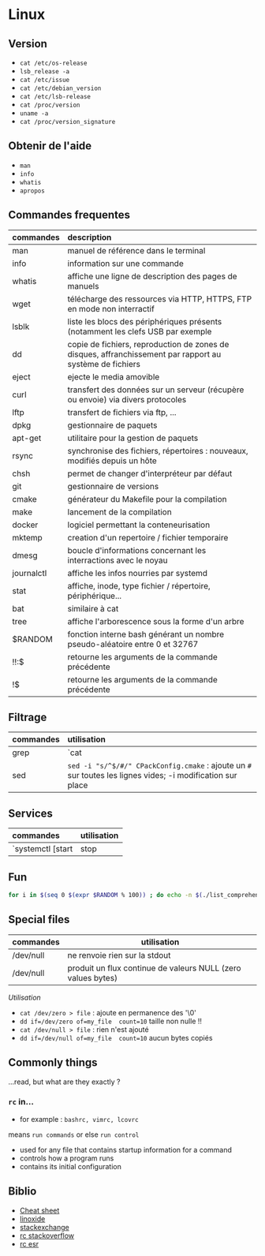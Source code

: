 # Linux

## Version

- ```cat /etc/os-release```
- ```lsb_release -a```
- ```cat /etc/issue```
- ```cat /etc/debian_version```
- ```cat /etc/lsb-release```
- ```cat /proc/version```
- ```uname -a```
- ```cat /proc/version_signature```


## Obtenir de l'aide

- `man`
- `info`
- `whatis`
- `apropos`

## Commandes frequentes

|commandes|description|
|:---------|:-----------|
|man|manuel de référence dans le terminal|
|info|information sur une commande|
|whatis|affiche une ligne de description des pages de manuels|
|wget|télécharge des ressources via HTTP, HTTPS, FTP en mode non interractif|
|lsblk|liste les blocs des périphériques présents (notamment les clefs USB par exemple|
|dd|copie de fichiers, reproduction de zones de disques, affranchissement par rapport au système de fichiers|
|eject|ejecte le media amovible|
|curl|transfert des données sur un serveur (récupère ou envoie) via divers protocoles|
|lftp|transfert de fichiers via ftp, ...|
|dpkg|gestionnaire de paquets|
|apt-get|utilitaire pour la gestion de paquets|
|rsync|synchronise des fichiers, répertoires : nouveaux, modifiés depuis un hôte|
|chsh|permet de changer d'interpréteur par défaut|
|git|gestionnaire de versions|
|cmake|générateur du Makefile pour la compilation|
|make|lancement de la compilation|
|docker|logiciel permettant la conteneurisation|
|mktemp|creation d'un repertoire / fichier temporaire|
|dmesg|boucle d'informations concernant les interractions avec le noyau|
|journalctl|affiche les infos nourries par systemd|
|stat|affiche, inode, type fichier / répertoire, périphérique...|
|bat|similaire à cat|
|tree|affiche l'arborescence sous la forme d'un arbre|
|$RANDOM|fonction interne bash générant un nombre pseudo-aléatoire entre 0 et 32767|
|!!:$|retourne les arguments de la commande précédente|
|!$|retourne les arguments de la commande précédente|

## Filtrage

|commandes|utilisation|
|:---------|:-----------|
|grep|`cat <file> | grep "\S"` : supprime toutes les lignes vides|
|sed|`sed -i "s/^$/#/" CPackConfig.cmake` : ajoute un `#` sur toutes les lignes vides; -i modification sur place|

## Services

|commandes|utilisation|
|:---------|:-----------|
|`systemctl [start|stop|status|enable|disable|is-enabled] <nom_service>.service` | actions sur un service `<nom_service>` (enable : at boot time)|

## Fun

```bash
for i in $(seq 0 $(expr $RANDOM % 100)) ; do echo -n $(./list_comprehension_2.py) ; done ; echo
```

## Special files


|commandes|utilisation|
|---------|-----------|
|/dev/null|ne renvoie rien sur la stdout|
|/dev/null|produit un flux continue de valeurs NULL (zero values bytes)

_Utilisation_

- `cat /dev/zero > file` : ajoute en permanence des '\0'
- `dd if=/dev/zero of=my_file  count=10` taille non nulle !!
- `cat /dev/null > file` : rien n'est ajouté
- `dd if=/dev/null of=my_file  count=10` aucun bytes copiés

## Commonly things

...read, but what are they exactly ?

### `rc` in...

- for example : `bashrc, vimrc, lcovrc`

means `run commands` or else `run control`

- used for any file that contains startup information for a command
- controls how a program runs 
- contains its initial configuration

## Biblio

- [Cheat sheet](http://cb.vu/unixtoolbox.xhtml)
- [linoxide](https://linoxide.com/linux-how-to/enable-disable-services-ubuntu-systemd-upstart/)
- [stackexchange](https://unix.stackexchange.com/questions/254384/difference-between-dev-null-and-dev-zero)
- [rc stackoverflow](https://superuser.com/questions/173165/what-does-the-rc-in-bashrc-etc-mean)
- [rc esr](http://www.catb.org/~esr/writings/taoup/html/ch10s03.html)
